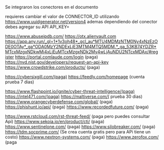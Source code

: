 Se integraron los conectores en el documento 

requieres cambiar el valor de CONNECTOR_ID utilizando https://www.uuidgenerator.net/version4
ademas dependiendo del conector debes agregar su API
API_KEY= 

https://www.abuseipdb.com/
https://otx.alienvault.com
https://app.any.run/_gl=1*1v3oh48*_gcl_au*MTU4MDMzNTM0Ny4xNzEzODE0OTAy*_ga*ODA0MzY2NDExLjE3MTM4MTQ5MDM.*_ga_53KB74YDZR*MTcxMzgxNDkwMi4xLjEuMTcxMzgxNDk2My4wLjAuNDU2NTcxMDAx/#register
https://portal.comlaude.com/login (paga)
https://nvd.nist.gov/developers/request-an-api-key
https://www.crowdstrike.com/products/ (paga)

https://cybersixgill.com/(paga)
https://feedly.com/homepage (cuenta prueba 7 dias)

https://www.flashpoint.io/ignite/cyber-threat-intelligence/(paga)
https://intel471.com/(paga)
https://maltiverse.com/( prueba 30 dias)
https://www.orangecyberdefense.com/global/ (paga)
https://phishunt.io/api/ (paga)
https://www.recordedfuture.com/ (paga) 

https://www.rstcloud.com/rst-threat-feed/ (paga pero puedes consultar Api) 
https://www.sekoia.io/en/product/cti/ (paga)
https://www.sentinelone.com/ (paga) 
https://www.silobreaker.com/ (paga) 
https://tdm.socprime.com/ (Se crea cuenta gratis pero para APi tiene un costo)
https://www.nextron-systems.com/ (paga) 
https://www.zerofox.com/ (paga
